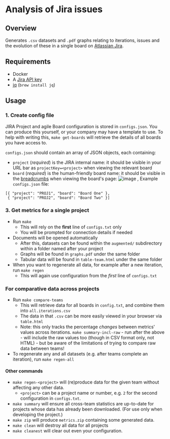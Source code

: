 
# Analysis of Jira issues

## Overview
Generates `.csv` datasets and `.pdf` graphs relating to iterations, issues and the evolution of these in a single board on [Atlassian Jira](https://www.atlassian.com/software/jira).

## Requirements
- Docker
- A [Jira API key](https://id.atlassian.com/manage-profile/security/api-tokens)
- [jq](https://stedolan.github.io/jq/) (`brew install jq`)

## Usage
### 1. Create config file

JIRA Project and agile Board configuration is stored in `configs.json`. You can produce this yourself, or your company may have a template to use. To help with writing this, `make get-boards` will retrieve the details of all boards you have access to.

`configs.json` should contain an array of JSON objects, each containing:
  - `project` (_required_) is the JIRA internal name: it should be visible in your URL bar as `projectKey=<project>` when viewing the relevant board
  - `board` (_required_) is the human-friendly board name: it should be visible in the [breadcrumbs](https://en.wikipedia.org/wiki/Breadcrumb_navigation#Websites) when viewing the board's page:
  ![image](https://user-images.githubusercontent.com/74246482/112482485-071b1100-8d70-11eb-8956-cf86e2f8dc10.png)
,
Example `configs.json` file:
```
[{ "project": "PROJ1", "board": "Board One" },
 { "project": "PROJ2", "board": "Board Two" }]
```

### 3. Get metrics for a single project
- Run `make`
  - This will rely on the **first** line of `configs.txt` only
  - You will be prompted for connection details if needed
- Documents will be opened automatically
  - After this, datasets can be found within the `augmented/` subdirectory within a folder named after your project
  - Graphs will be found in `graphs.pdf` under the same folder
  - Tabular data will be found in `table-team.html` under the same folder
- When you want to regenerate all data, for example after a new iteration, run `make regen`
  - This will again use configuration from the _first_ line of `configs.txt`

### For comparative data across projects
- Run `make compare-teams`
  - This will retrieve data for all boards in `config.txt`, and combine them into `all.iterations.csv`
  - The data in that `.csv` can be more easily viewed in your browser via `table.html`
  - Note: this only tracks the percentage _changes_ between metrics' values across iterations. `make summary-incl-raw` - run after the above - will include the raw values too (though in CSV format only, not HTML) - but be aware of the limitations of trying to compare raw data between teams!
- To regenerate any and all datasets (e.g. after teams complete an iteration), run `make regen-all`


#### Other commands

- `make regen-<project>` will (re)produce data for the given team without affecting any other data.
  - `<project>` can be a project name or number, e.g. `2` for the second configuration in `configs.txt`.
- `make summary` will ensure all cross-team statistics are up-to-date for projects whose data has already been downloaded. (For use only when developing the project.)
- `make zip` will produce `metrics.zip` containing some generated data.
- `make clean` will destroy all data for all projects
- `make cleanest` will clear out even your configuration.
